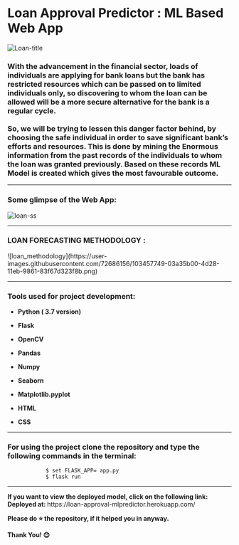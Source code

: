 <div align=”center”>
<h1> Loan Approval Predictor : ML Based Web App</h1>
</div>

![Loan-title](https://user-images.githubusercontent.com/72686156/103457669-37ca4c00-4d27-11eb-9c9b-56b3536c2bde.jpg)

<p><h3> With the advancement in the financial sector, loads of individuals are applying for bank loans but the bank has restricted resources which can be passed on to limited individuals only, so discovering to whom the loan can be allowed will be a more secure alternative for the bank is a regular cycle. <br><br>
So, we will be trying to lessen this danger factor behind, by choosing the safe individual in order to save significant bank’s efforts and resources. This is done by mining the Enormous information from the past records of the individuals to whom the loan was granted previously. Based on these records ML Model is created which gives the most favourable outcome. 
</h3></p>

<hr>

<p><h3> Some glimpse of the Web App: </h3></p>

![loan-ss](https://user-images.githubusercontent.com/72686156/103457730-cb038180-4d27-11eb-8b6b-ca63650c7d67.png)

<hr>

<h3> LOAN FORECASTING METHODOLOGY :</h3>
![loan_methodology](https://user-images.githubusercontent.com/72686156/103457749-03a35b00-4d28-11eb-9861-83f67d323f8b.png)

<hr>

<h3> Tools used for project development: </h3>
<ul>
<li><p><b>Python ( 3.7 version)</b></p></li>
<li><p><b>Flask</b></p></li>
<li><p><b>OpenCV</b></p></li>
<li><p><b>Pandas</b></p></li>
<li><p><b>Numpy</b></p></li>
<li><p><b>Seaborn</b></p></li>
<li><p><b>Matplotlib.pyplot</b></p></li>
<li><p><b>HTML</b></p></li>
<li><p><b>CSS</b></p></li>
</ul>

<hr>

<h3> For using the project clone the repository and type the following commands in the terminal: </h3>
                
                $ set FLASK_APP= app.py
                $ flask run 
  
<hr>

<p> <b>If you want to view the deployed model, click on the following link:
Deployed at: </b> https://loan-approval-mlpredictor.herokuapp.com/  </p>
<p> <b> Please do ⭐ the repository, if it helped you in anyway.</b> </p>
<p> <b> Thank You! 😊 </b> </p>
